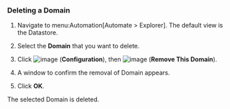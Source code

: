 ### Deleting a Domain

1.  Navigate to menu:Automation\[Automate \> Explorer\]. The default
    view is the Datastore.

2.  Select the **Domain** that you want to delete.

3.  Click ![image](../images/1847.png) (**Configuration**), then
    ![image](../images/1861.png) (**Remove This Domain**).

4.  A window to confirm the removal of Domain appears.

5.  Click **OK**.

The selected Domain is deleted.
